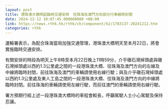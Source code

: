 ```yaml
---
layout: post
title: 港珠澳大橋明起臨時交通安排　往珠海及澳門方向部分行車線將封閉
date: 2024-12-12 10:07:45.000000000 +08:00
link: https://news.rthk.hk/rthk/ch/component/k2/1783137-20241212.htm
categories: rthk
---
```


運輸署表示，為配合珠海當局加強交通管理，港珠澳大橋明天至本月22日，將會實施臨時交通安排。

有關安排的時段為明天上午8時至本月22日晚上11時59分，介乎䃟石灣掉頭處與䃟石灣掉頭處以西約1.3公里處之間的一段港珠澳大橋、往珠海及澳門方向的左線及中線將臨時封閉，前往珠海及澳門的車輛請使用右線行駛；與及介乎䃟石灣掉頭處以西約1.3公里處及東人工島之間的一段港珠澳大橋、往珠海及澳門方向的中線將臨時封閉。前往珠海的車輛請使用左線行駛，而前往澳門的車輛請使用右線行駛。

署方預期行經上述一段港珠澳大橋時的車程會較長，呼籲駕駛人士小心駕駛及保持忍讓。

